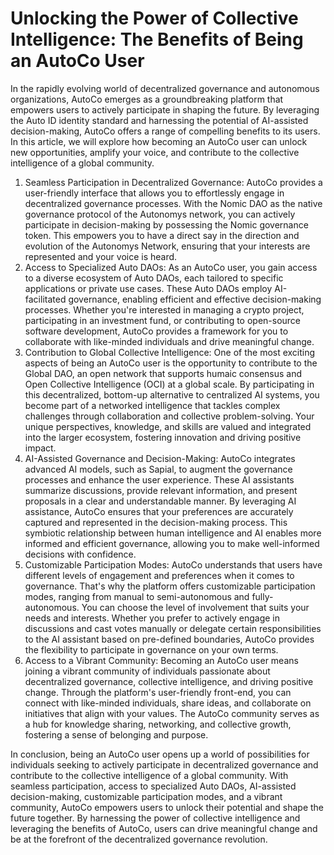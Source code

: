 # Unlocking the Power of Collective Intelligence: The Benefits of Being an AutoCo User

In the rapidly evolving world of decentralized governance and autonomous organizations, AutoCo emerges as a groundbreaking platform that empowers users to actively participate in shaping the future. By leveraging the Auto ID identity standard and harnessing the potential of AI-assisted decision-making, AutoCo offers a range of compelling benefits to its users. In this article, we will explore how becoming an AutoCo user can unlock new opportunities, amplify your voice, and contribute to the collective intelligence of a global community.

1. Seamless Participation in Decentralized Governance: AutoCo provides a user-friendly interface that allows you to effortlessly engage in decentralized governance processes. With the Nomic DAO as the native governance protocol of the Autonomys network, you can actively participate in decision-making by possessing the Nomic governance token. This empowers you to have a direct say in the direction and evolution of the Autonomys Network, ensuring that your interests are represented and your voice is heard.
2. Access to Specialized Auto DAOs: As an AutoCo user, you gain access to a diverse ecosystem of Auto DAOs, each tailored to specific applications or private use cases. These Auto DAOs employ AI-facilitated governance, enabling efficient and effective decision-making processes. Whether you're interested in managing a crypto project, participating in an investment fund, or contributing to open-source software development, AutoCo provides a framework for you to collaborate with like-minded individuals and drive meaningful change.
3. Contribution to Global Collective Intelligence: One of the most exciting aspects of being an AutoCo user is the opportunity to contribute to the Global DAO, an open network that supports humaic consensus and Open Collective Intelligence (OCI) at a global scale. By participating in this decentralized, bottom-up alternative to centralized AI systems, you become part of a networked intelligence that tackles complex challenges through collaboration and collective problem-solving. Your unique perspectives, knowledge, and skills are valued and integrated into the larger ecosystem, fostering innovation and driving positive impact.
4. AI-Assisted Governance and Decision-Making: AutoCo integrates advanced AI models, such as Sapial, to augment the governance processes and enhance the user experience. These AI assistants summarize discussions, provide relevant information, and present proposals in a clear and understandable manner. By leveraging AI assistance, AutoCo ensures that your preferences are accurately captured and represented in the decision-making process. This symbiotic relationship between human intelligence and AI enables more informed and efficient governance, allowing you to make well-informed decisions with confidence.
5. Customizable Participation Modes: AutoCo understands that users have different levels of engagement and preferences when it comes to governance. That's why the platform offers customizable participation modes, ranging from manual to semi-autonomous and fully-autonomous. You can choose the level of involvement that suits your needs and interests. Whether you prefer to actively engage in discussions and cast votes manually or delegate certain responsibilities to the AI assistant based on pre-defined boundaries, AutoCo provides the flexibility to participate in governance on your own terms.
6. Access to a Vibrant Community: Becoming an AutoCo user means joining a vibrant community of individuals passionate about decentralized governance, collective intelligence, and driving positive change. Through the platform's user-friendly front-end, you can connect with like-minded individuals, share ideas, and collaborate on initiatives that align with your values. The AutoCo community serves as a hub for knowledge sharing, networking, and collective growth, fostering a sense of belonging and purpose.

In conclusion, being an AutoCo user opens up a world of possibilities for individuals seeking to actively participate in decentralized governance and contribute to the collective intelligence of a global community. With seamless participation, access to specialized Auto DAOs, AI-assisted decision-making, customizable participation modes, and a vibrant community, AutoCo empowers users to unlock their potential and shape the future together. By harnessing the power of collective intelligence and leveraging the benefits of AutoCo, users can drive meaningful change and be at the forefront of the decentralized governance revolution.
